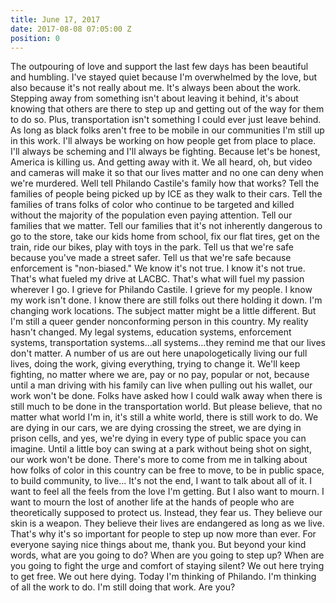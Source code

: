 ```yaml
---
title: June 17, 2017
date: 2017-08-08 07:05:00 Z
position: 0
---
```


The outpouring of love and support the last few days has been beautiful and humbling. I've stayed quiet because I'm overwhelmed by the love, but also because it's not really about me. It's always been about the work. Stepping away from something isn't about leaving it behind, it's about knowing that others are there to step up and getting out of the way for them to do so.
Plus, transportation isn't something I could ever just leave behind. As long as black folks aren't free to be mobile in our communities I'm still up in this work. I'll always be working on how people get from place to place. I'll always be scheming and I'll always be fighting. Because let's be honest, America is killing us. And getting away with it. We all heard, oh, but video and cameras will make it so that our lives matter and no one can deny when we're murdered. Well tell Philando Castile's family how that works?
Tell the families of people being picked up by ICE as they walk to their cars. Tell the families of trans folks of color who continue to be targeted and killed without the majority of the population even paying attention.
Tell our families that we matter. Tell our families that it's not inherently dangerous to go to the store, take our kids home from school, fix our flat tires, get on the train, ride our bikes, play with toys in the park. Tell us that we're safe because you've made a street safer. Tell us that we're safe because enforcement is "non-biased."
We know it's not true. I know it's not true. That's what fueled my drive at LACBC. That's what will fuel my passion wherever I go. I grieve for Philando Castile. I grieve for my people. I know my work isn't done. I know there are still folks out there holding it down. I'm changing work locations. The subject matter might be a little different. But I'm still a queer gender nonconforming person in this country. My reality hasn't changed. My legal systems, education systems, enforcement systems, transportation systems...all systems...they remind me that our lives don't matter. A number of us are out here unapologetically living our full lives, doing the work, giving everything, trying to change it. We'll keep fighting, no matter where we are, pay or no pay, popular or not, because until a man driving with his family can live when pulling out his wallet, our work won't be done.
Folks have asked how I could walk away when there is still much to be done in the transportation world. But please believe, that no matter what world I'm in, it's still a white world, there is still work to do. We are dying in our cars, we are dying crossing the street, we are dying in prison cells, and yes, we're dying in every type of public space you can imagine. Until a little boy can swing at a park without being shot on sight, our work won't be done.
There's more to come from me in talking about how folks of color in this country can be free to move, to be in public space, to build community, to live...
It's not the end, I want to talk about all of it. I want to feel all the feels from the love I'm getting. But I also want to mourn. I want to mourn the lost of another life at the hands of people who are theoretically supposed to protect us. Instead, they fear us. They believe our skin is a weapon. They believe their lives are endangered as long as we live. That's why it's so important for people to step up now more than ever. For everyone saying nice things about me, thank you. But beyond your kind words, what are you going to do? When are you going to step up? When are you going to fight the urge and comfort of staying silent?
We out here trying to get free. We out here dying. Today I'm thinking of Philando. I'm thinking of all the work to do. I'm still doing that work. Are you?